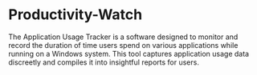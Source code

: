 # Productivity-Watch
The Application Usage Tracker is a software designed to monitor and record the duration of time users spend on various applications while running on a Windows system. This tool captures application usage data discreetly and compiles it into insightful reports for users.
